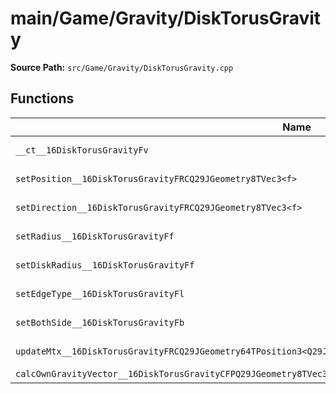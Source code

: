# main/Game/Gravity/DiskTorusGravity

**Source Path:** `src/Game/Gravity/DiskTorusGravity.cpp`

## Functions

| Name | Address | Match % |
|------|---------|---------|
| `__ct__16DiskTorusGravityFv` | `0x801583E8` | :x: (31.0%) |
| `setPosition__16DiskTorusGravityFRCQ29JGeometry8TVec3<f>` | `0x80158490` | :white_check_mark: (100.0%) |
| `setDirection__16DiskTorusGravityFRCQ29JGeometry8TVec3<f>` | `0x80158498` | :white_check_mark: (100.0%) |
| `setRadius__16DiskTorusGravityFf` | `0x801584A0` | :white_check_mark: (100.0%) |
| `setDiskRadius__16DiskTorusGravityFf` | `0x801584A8` | :white_check_mark: (100.0%) |
| `setEdgeType__16DiskTorusGravityFl` | `0x801584C4` | :white_check_mark: (100.0%) |
| `setBothSide__16DiskTorusGravityFb` | `0x801584CC` | :white_check_mark: (100.0%) |
| `updateMtx__16DiskTorusGravityFRCQ29JGeometry64TPosition3<Q29JGeometry38TMatrix34<Q29JGeometry13SMatrix34C<f>>>` | `0x801584D4` | :x: (35.2%) |
| `calcOwnGravityVector__16DiskTorusGravityCFPQ29JGeometry8TVec3<f>PfRCQ29JGeometry8TVec3<f>` | `0x801585AC` | :x: (0.0%) |